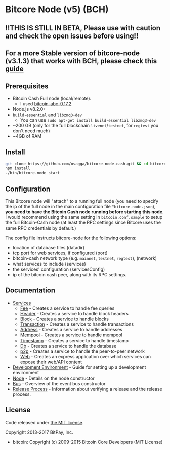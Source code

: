 Bitcore Node (v5) (BCH)
============

## !!THIS IS STILL IN BETA, Please use with caution and check the open issues before using!!
## For a more Stable version of bitcore-node (v3.1.3) that works with BCH, please check this [guide](https://github.com/osagga/bch-bitcore-setup)
## Prerequisites

- Bitcoin Cash Full node (local/remote).
  - I used [bitcoin-abc-0.17.2](https://download.bitcoinabc.org/0.17.2/)
- Node.js v8.2.0+
- `build-essential` and `libzmq3-dev`
  - You can use `sudo apt-get install build-essential libzmq3-dev`
- ~200 GB (only for the full blockchain `livenet`/`testnet`, for `regtest` you don't need much)
- ~4GB of RAM

## Install

```bash
git clone https://github.com/osagga/bitcore-node-cash.git && cd bitcore-node-cash
npm install
./bin/bitcore-node start
```

## Configuration

This Bitcore node will "attach" to a running full node (you need to specify the ip of the full node in the main configuration file `"bitcore-node.json`), **you need to have the Bitcoin Cash node running before starting this node**. I would recommend using the same setting in `bitcoin.conf.sample` to setup the full Bitcoin-Cash node (at least the RPC settings since Bitcore uses the same RPC credentials by default.)

The config file instructs bitcore-node for the following options:
- location of database files (datadir)
- tcp port for web services, if configured (port)
- bitcoin-cash network type (e.g. `mainnet`, `testnet`, `regtest`), (network)
- what services to include (services)
- the services' configuration (servicesConfig)
- ip of the bitcoin cash peer, along with its RPC settings.

## Documentation

- [Services](docs/services.md)
  - [Fee](docs/services/fee.md) - Creates a service to handle fee queries
  - [Header](docs/services/header.md) - Creates a service to handle block headers
  - [Block](docs/services/block.md) - Creates a service to handle blocks
  - [Transaction](docs/services/transaction.md) - Creates a service to handle transactions
  - [Address](docs/services/address.md) - Creates a service to handle addresses
  - [Mempool](docs/services/mempool.md) - Creates a service to handle mempool
  - [Timestamp](docs/services/timestamp.md) - Creates a service to handle timestamp
  - [Db](docs/services/db.md) - Creates a service to handle the database
  - [p2p](docs/services/p2p.md) - Creates a service to handle the peer-to-peer network
  - [Web](docs/services/web.md) - Creates an express application over which services can expose their web/API content
- [Development Environment](docs/development.md) - Guide for setting up a development environment
- [Node](docs/node.md) - Details on the node constructor
- [Bus](docs/bus.md) - Overview of the event bus constructor
- [Release Process](docs/release.md) - Information about verifying a release and the release process.

## License

Code released under [the MIT license](https://github.com/bitpay/bitcore-node/blob/master/LICENSE).

Copyright 2013-2017 BitPay, Inc.

- bitcoin: Copyright (c) 2009-2015 Bitcoin Core Developers (MIT License)
